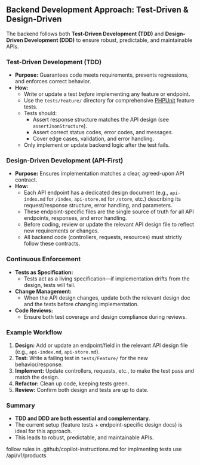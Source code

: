 ## Backend Development Approach: Test-Driven & Design-Driven

The backend follows both **Test-Driven Development (TDD)** and **Design-Driven Development (DDD)** to ensure robust, predictable, and maintainable APIs.

### Test-Driven Development (TDD)

- **Purpose:** Guarantees code meets requirements, prevents regressions, and enforces correct behavior.
- **How:**
  - Write or update a test _before_ implementing any feature or endpoint.
  - Use the `tests/Feature/` directory for comprehensive [PHPUnit](https://laravel.com/docs/12.x/testing) feature tests.
  - Tests should:
    - Assert response structure matches the API design (see `assertJsonStructure`).
    - Assert correct status codes, error codes, and messages.
    - Cover edge cases, validation, and error handling.
  - Only implement or update backend logic after the test fails.

### Design-Driven Development (API-First)

- **Purpose:** Ensures implementation matches a clear, agreed-upon API contract.
- **How:**
  - Each API endpoint has a dedicated design document (e.g., `api-index.md` for `/index`, `api-store.md` for `/store`, etc.) describing its request/response structure, error handling, and parameters.
  - These endpoint-specific files are the single source of truth for all API endpoints, responses, and error handling.
  - Before coding, review or update the relevant API design file to reflect new requirements or changes.
  - All backend code (controllers, requests, resources) must strictly follow these contracts.

### Continuous Enforcement

- **Tests as Specification:**
  - Tests act as a living specification—if implementation drifts from the design, tests will fail.
- **Change Management:**
  - When the API design changes, update both the relevant design doc and the tests before changing implementation.
- **Code Reviews:**
  - Ensure both test coverage and design compliance during reviews.

### Example Workflow

1. **Design:** Add or update an endpoint/field in the relevant API design file (e.g., `api-index.md`, `api-store.md`).
2. **Test:** Write a failing test in `tests/Feature/` for the new behavior/response.
3. **Implement:** Update controllers, requests, etc., to make the test pass and match the design.
4. **Refactor:** Clean up code, keeping tests green.
5. **Review:** Confirm both design and tests are up to date.

### Summary

- **TDD and DDD are both essential and complementary.**
- The current setup (feature tests + endpoint-specific design docs) is ideal for this approach.
- This leads to robust, predictable, and maintainable APIs.

follow rules in .github/copilot-instructions.md
for implmenting tests use /api/v1/products
